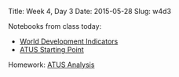 Title: Week 4, Day 3
Date: 2015-05-28
Slug: w4d3

Notebooks from class today:

* [World Development Indicators](https://github.com/tiyd-python-2015-05/curriculum/blob/master/data/week4/World%20Development%20Indicators.ipynb)
* [ATUS Starting Point](https://github.com/tiyd-python-2015-05/atus-analysis/blob/master/Starting%20Point.ipynb)


Homework: [ATUS Analysis](https://github.com/tiyd-python-2015-05/atus-analysis)
